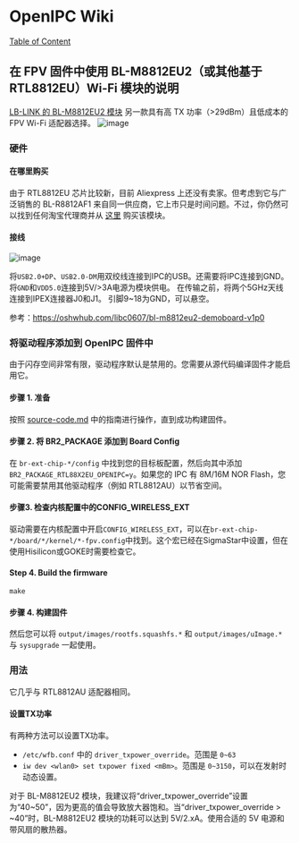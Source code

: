 # OpenIPC Wiki
[Table of Content](../README.md)

在 FPV 固件中使用 BL-M8812EU2（或其他基于 RTL8812EU）Wi-Fi 模块的说明 
--- 
[LB-LINK 的 BL-M8812EU2 模块](https://www.lb-link.com/product_36_183.html) 
另一款具有高 TX 功率（>29dBm）且低成本的 FPV Wi-Fi 适配器选择。 
![image](https://github.com/libc0607/openipc-wiki/assets/8705034/8aed1797-8f58-4e8f-95d7-b8d055c3519a)


### 硬件 
#### 在哪里购买 
由于 RTL8812EU 芯片比较新，目前 Aliexpress 上还没有卖家。但考虑到它与广泛销售的 BL-R8812AF1 来自同一供应商，它上市只是时间问题。不过，你仍然可以找到任何淘宝代理商并从 [这里](https://item.taobao.com/item.htm?id=764510955987) 购买该模块。

#### 接线 
![image](https://github.com/libc0607/openipc-wiki/assets/8705034/0511de9a-bd3a-42c1-8f35-0f5ec72a1121)  

将```USB2.0+DP```、```USB2.0-DM```用双绞线连接到IPC的USB。还需要将IPC连接到GND。
将```GND```和```VDD5.0```连接到5V/>3A电源为模块供电。
在传输之前，将两个5GHz天线连接到IPEX连接器J0和J1。
引脚9~18为GND，可以悬空。

参考：https://oshwhub.com/libc0607/bl-m8812eu2-demoboard-v1p0

### 将驱动程序添加到 OpenIPC 固件中 
由于闪存空间非常有限，驱动程序默认是禁用的。您需要从源代码编译固件才能启用它。

#### 步骤 1. 准备 
按照 [source-code.md](https://github.com/libc0607/openipc-wiki/blob/master/en/source-code.md) 中的指南进行操作，直到成功构建固件。

#### 步骤 2. 将 BR2_PACKAGE 添加到 Board Config 
在 ```br-ext-chip-*/config``` 中找到您的目标板配置，然后向其中添加 ```BR2_PACKAGE_RTL88X2EU_OPENIPC=y```。如果您的 IPC 有 8M/16M NOR Flash，您可能需要禁用其他驱动程序（例如 RTL8812AU）以节省空间。

#### 步骤3. 检查内核配置中的CONFIG_WIRELESS_EXT 
驱动需要在内核配置中开启```CONFIG_WIRELESS_EXT```，可以在```br-ext-chip-*/board/*/kernel/*-fpv.config```中找到。这个宏已经在SigmaStar中设置，但在使用Hisilicon或GOKE时需要检查它。

#### Step 4. Build the firmware 
```
make
```
#### 步骤 4. 构建固件 
然后您可以将 ```output/images/rootfs.squashfs.*``` 和 ```output/images/uImage.*``` 与 ```sysupgrade``` 一起使用。

### 用法 
它几乎与 RTL8812AU 适配器相同。

#### 设置TX功率 
有两种方法可以设置TX功率。
- ```/etc/wfb.conf``` 中的 ```driver_txpower_override```。范围是 ```0~63```
- ```iw dev <wlan0> set txpower fixed <mBm>```。范围是 ```0~3150```，可以在发射时动态设置。

对于 BL-M8812EU2 模块，我建议将“driver_txpower_override”设置为“40~50”，因为更高的值会导致放大器饱和。当“driver_txpower_override > ~40”时，BL-M8812EU2 模块的功耗可以达到 5V/2.xA。使用合适的 5V 电源和带风扇的散热器。

